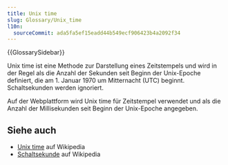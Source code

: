 ```yaml
---
title: Unix time
slug: Glossary/Unix_time
l10n:
  sourceCommit: ada5fa5ef15eadd44b549ecf906423b4a2092f34
---
```


{{GlossarySidebar}}

Unix time ist eine Methode zur Darstellung eines Zeitstempels und wird in der Regel als die Anzahl der Sekunden seit Beginn der Unix-Epoche definiert, die am 1. Januar 1970 um Mitternacht (UTC) beginnt. Schaltsekunden werden ignoriert.

Auf der Webplattform wird Unix time für Zeitstempel verwendet und als die Anzahl der Millisekunden seit Beginn der Unix-Epoche angegeben.

## Siehe auch

- [Unix time](https://en.wikipedia.org/wiki/Unix_time) auf Wikipedia
- [Schaltsekunde](https://en.wikipedia.org/wiki/Leap_second) auf Wikipedia
